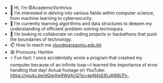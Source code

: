 - 👋 Hi, I’m @AcademicVorthrius
- 👀 I’m interested in delving into various fields within computer science, from machine learning to cybersecurity.
- 🌱 I’m currently learning algorithms and data structures to deepen my understanding of efficient problem-solving techniques.
- 💞️ I’m looking to collaborate on coding projects or hackathons that push the boundaries of technology.
- 📫 How to reach me vluy@paragoniu.edu.kh
- 😄 Pronouns: He/him
- ⚡ Fun fact: I once accidentally wrote a program that crashed my computer because of an infinite loop—I learned the importance of error handling that day! Actual footage on YouTube: https://youtu.be/dQw4w9WgXcQ?si=epN4sE6LvK66LPn_

<!---
AcademicVorthrius/AcademicVorthrius is a ✨ special ✨ repository because its `README.md` (this file) appears on your GitHub profile.
You can click the Preview link to take a look at your changes.
--->
